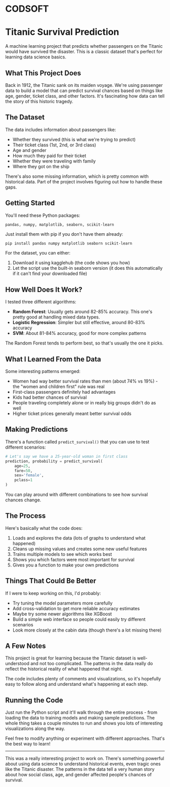 # CODSOFT
# Titanic Survival Prediction

A machine learning project that predicts whether passengers on the Titanic would have survived the disaster. This is a classic dataset that's perfect for learning data science basics.

## What This Project Does

Back in 1912, the Titanic sank on its maiden voyage. We're using passenger data to build a model that can predict survival chances based on things like age, gender, ticket class, and other factors. It's fascinating how data can tell the story of this historic tragedy.

## The Dataset

The data includes information about passengers like:
- Whether they survived (this is what we're trying to predict)
- Their ticket class (1st, 2nd, or 3rd class)
- Age and gender
- How much they paid for their ticket
- Whether they were traveling with family
- Where they got on the ship

There's also some missing information, which is pretty common with historical data. Part of the project involves figuring out how to handle these gaps.

## Getting Started

You'll need these Python packages:
```
pandas, numpy, matplotlib, seaborn, scikit-learn
```

Just install them with pip if you don't have them already:
```bash
pip install pandas numpy matplotlib seaborn scikit-learn
```

For the dataset, you can either:
1. Download it using kagglehub (the code shows you how)
2. Let the script use the built-in seaborn version (it does this automatically if it can't find your downloaded file)

## How Well Does It Work?

I tested three different algorithms:
- **Random Forest**: Usually gets around 82-85% accuracy. This one's pretty good at handling mixed data types.
- **Logistic Regression**: Simpler but still effective, around 80-83% accuracy
- **SVM**: About 81-84% accuracy, good for more complex patterns

The Random Forest tends to perform best, so that's usually the one it picks.

## What I Learned From the Data

Some interesting patterns emerged:
- Women had way better survival rates than men (about 74% vs 19%) - the "women and children first" rule was real
- First-class passengers definitely had advantages
- Kids had better chances of survival
- People traveling completely alone or in really big groups didn't do as well
- Higher ticket prices generally meant better survival odds

## Making Predictions

There's a function called `predict_survival()` that you can use to test different scenarios:

```python
# Let's say we have a 25-year-old woman in first class
prediction, probability = predict_survival(
    age=25, 
    fare=50, 
    sex='female', 
    pclass=1
)
```

You can play around with different combinations to see how survival chances change.

## The Process

Here's basically what the code does:
1. Loads and explores the data (lots of graphs to understand what happened)
2. Cleans up missing values and creates some new useful features
3. Trains multiple models to see which works best
4. Shows you which factors were most important for survival
5. Gives you a function to make your own predictions

## Things That Could Be Better

If I were to keep working on this, I'd probably:
- Try tuning the model parameters more carefully
- Add cross-validation to get more reliable accuracy estimates
- Maybe try some newer algorithms like XGBoost
- Build a simple web interface so people could easily try different scenarios
- Look more closely at the cabin data (though there's a lot missing there)

## A Few Notes

This project is great for learning because the Titanic dataset is well-understood and not too complicated. The patterns in the data really do reflect the historical reality of what happened that night.

The code includes plenty of comments and visualizations, so it's hopefully easy to follow along and understand what's happening at each step.

## Running the Code

Just run the Python script and it'll walk through the entire process - from loading the data to training models and making sample predictions. The whole thing takes a couple minutes to run and shows you lots of interesting visualizations along the way.

Feel free to modify anything or experiment with different approaches. That's the best way to learn!

---

This was a really interesting project to work on. There's something powerful about using data science to understand historical events, even tragic ones like the Titanic disaster. The patterns in the data tell a very human story about how social class, age, and gender affected people's chances of survival.
